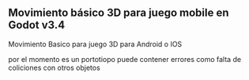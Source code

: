 ## Movimiento básico 3D para juego mobile en Godot v3.4
Movimiento Basico para juego 3D para Android o IOS 

por el momento es un portotiopo puede contener errores como falta de coliciones con otros objetos 




